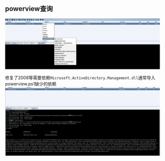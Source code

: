 ## powerview查询 ##
![](one.jpg)

修复了2008等需要依赖`Microsoft.ActiveDirectory.Management.dll`通常导入powerview.ps1缺少的依赖
![](2008.png)
